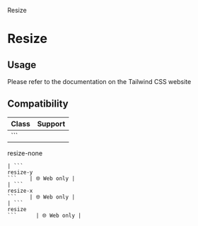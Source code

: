 Resize

# Resize

## Usage

Please refer to the documentation on the Tailwind CSS website

## Compatibility

| Class               | Support     |
| ------------------- | ----------- |
| ```
resize-none
``` | 🌐 Web only |
| ```
resize-y
```    | 🌐 Web only |
| ```
resize-x
```    | 🌐 Web only |
| ```
resize
```      | 🌐 Web only |
